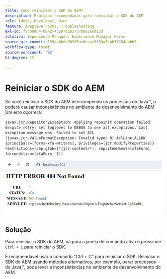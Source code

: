 ```yaml
---
title: Como reiniciar o SDK do AEM?
description: Práticas recomendadas para reiniciar o SDK do AEM
role: Admin, Developer, User
feature: Adaptive Forms, Troubleshooting
exl-id: f5d69d04-b842-4329-b1b3-57b88266d13d
solution: Experience Manager, Experience Manager Forms
source-git-commit: 539da06db98395ae6eaee8103a3e4b31204abbb8
workflow-type: tm+mt
source-wordcount: '92'
ht-degree: 1%

---
```


# Reiniciar o SDK do AEM

Se você reiniciar o SDK do AEM interrompendo os processos do Java™, o poderá causar inconsistências no ambiente de desenvolvimento do AEM. Um erro ocorrerá:

`javax.jcr.RepositoryException: Applying repoinit operation failed despite retry; set loglevel to DEBUG to see all exceptions. Last exception message was: Failed to set ACL (javax.jcr.ValueFormatException: Invalid type: 0) AclLine ALLOW {principals=[forms-xfa-writers], privileges=[jcr:modifyProperties]} restrictions=[rep:glob=[*/jcr:content/*], rep:itemNames=[xfaForm], fd:condition=[xfaForm, 1]]`

![Restart-aem-sdk-error](/help/forms/using/assets/restart-sdk-error.png)

## Solução

Para reiniciar o SDK do AEM, vá para a janela de comando ativa e pressione `Ctrl + C` para reiniciar o SDK.

É recomendável usar o comando &quot;Ctrl + C&quot; para reiniciar o SDK. Reiniciar o SDK do AEM usando métodos alternativos, por exemplo, parar processos do Java™, pode levar a inconsistências no ambiente de desenvolvimento do AEM.

